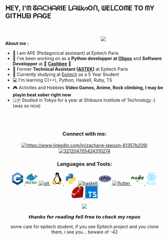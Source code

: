 <h2>ᕼEY, I'ᗰ ᘔᗩᑕᕼᗩᖇIE ᒪᗩᗯᔕOᑎ, ᗯEᒪᑕOᗰE TO ᗰY GITᕼᑌᗷ ᑭᗩGE</h2>

</br>
</br>

<img align='right' src="https://media.giphy.com/media/3o7aCTQr3cdC1bXWi4/giphy.gif" width="200">

**About me :**

- 🦍 I am APE (Pedagocical assistant) at Epitech Paris
- 🔭 I’ve been working on as a **Python developper at [Oligos](https://oligos.fr/)** and **Software Developper** at 🐝 [**Cashbee**](https://www.cashbee.fr/) 🐝
- 🗿 Former **Technical Assistant ([ASTEK](https://instagram.com/astekparis?igshid=YmMyMTA2M2Y=))** at Epitech Paris
- 🎫 Currently studying at [Epitech](https://www.epitech.eu/) as a 5 Year Student 
- 💻 I'm learning C(++), Python, Haskell, Ruby, TS
- 🎮 Activites and Hobbies **Video Games, Anime, Rock climbing, I may be playin beat saber right now**
- 🇯🇵 Studied in Tokyo for a year at Shibaura Institute of Technology :) (was so nice)


</br>
</br>

<h3 align="center">Connect with me:</h3>
<p align="center">
<a href="https://linkedin.com/in/zacharie-lawson-81357b209/" target="blank"><img align="center" src="https://cdn.jsdelivr.net/npm/simple-icons@3.0.1/icons/linkedin.svg" alt="https://www.linkedin.com/in/zacharie-lawson-81357b209/" height="30" width="40" /></a><a href="https://discord.gg/users/321204705424310274" target="blank"><img align="center" src="https://raw.githubusercontent.com/rahuldkjain/github-profile-readme-generator/master/src/images/icons/Social/discord.svg" alt="321204705424310274" height="30" width="40" /></a>

</p>
<h3 align="center">Languages and Tools:</h3>
<p align="center"> <a href="https://www.w3schools.com/cpp/" target="_blank" rel="noreferrer"> <img src="https://raw.githubusercontent.com/devicons/devicon/master/icons/cplusplus/cplusplus-original.svg" alt="cplusplus" width="40" height="40"/> </a> <a href="https://www.docker.com/" target="_blank"> <img src="https://raw.githubusercontent.com/devicons/devicon/master/icons/docker/docker-original-wordmark.svg" alt="docker" width="40" height="40"/> </a> <a href="https://git-scm.com/" target="_blank"> <img src="https://www.vectorlogo.zone/logos/git-scm/git-scm-icon.svg" alt="git" width="40" height="40"/> </a> <a href="https://www.linux.org/" target="_blank"> <img src="https://raw.githubusercontent.com/devicons/devicon/master/icons/linux/linux-original.svg" alt="linux" width="40" height="40"/> </a> <a href="https://www.python.org" target="_blank"> <img src="https://raw.githubusercontent.com/devicons/devicon/master/icons/python/python-original.svg" alt="python" width="40" height="40"/> </a> <a href="https://www.haskell.org/" target="_blank" rel="noreferrer"> <img src="https://upload.wikimedia.org/wikipedia/commons/1/1c/Haskell-Logo.svg" alt="haskell" width="40" height="40"/> </a> <a href="https://www.php.net" target="_blank" rel="noreferrer"> <img src="https://raw.githubusercontent.com/devicons/devicon/master/icons/php/php-original.svg" alt="php" width="40" height="40"/> </a> <a href="https://flutter.dev" target="_blank" rel="noreferrer"> <img src="https://www.vectorlogo.zone/logos/flutterio/flutterio-icon.svg" alt="flutter" width="40" height="40"/> </a> <a href="https://nodejs.org" target="_blank" rel="noreferrer"> <img src="https://raw.githubusercontent.com/devicons/devicon/master/icons/nodejs/nodejs-original-wordmark.svg" alt="nodejs" width="40" height="40"/> </a> <a href="https://reactjs.org/" target="_blank" rel="noreferrer"> <img src="https://raw.githubusercontent.com/devicons/devicon/master/icons/react/react-original-wordmark.svg" alt="react" width="40" height="40"/> </a> <a href="https://www.ruby-lang.org/en/" target="_blank" rel="noreferrer"> <img src="https://raw.githubusercontent.com/devicons/devicon/master/icons/ruby/ruby-original.svg" alt="ruby" width="40" height="40"/> </a> <a href="https://www.typescriptlang.org/" target="_blank" rel="noreferrer"> <img src="https://raw.githubusercontent.com/devicons/devicon/master/icons/typescript/typescript-original.svg" alt="typescript" width="40" height="40"/> </a> </p>

<div align="center">
<!-- <a href="https://discord.com/users/202740603790819328" > -->
  <a href="https://steamcommunity.com/id/zachmae/" >
   <img src="https://lanyard.cnrad.dev/api/321204705424310274?idleMessage=Il%20faut%20croquer%20la%20vie%20a%20pleines%20dents%20et%20profiter%20de%20chaque%20gorgée%20comme%20étant%20la%20dernière&animated=true&theme=dark&borderRadius=20&hideBadges=true&hideDiscrim=true&bg=212121"  />
  </a>
  <br>
  <p>𝙩𝙝𝙖𝙣𝙠𝙨 𝙛𝙤𝙧 𝙧𝙚𝙖𝙙𝙞𝙣𝙜 𝙛𝙚𝙡𝙡 𝙛𝙧𝙚𝙚 𝙩𝙤 𝙘𝙝𝙚𝙘𝙠 𝙢𝙮 𝙧𝙚𝙥𝙤𝙨</p>
  <p>some care for epitech student, if you see Epitech project and you clone them, i see you... beware of -42</p>
</div>

